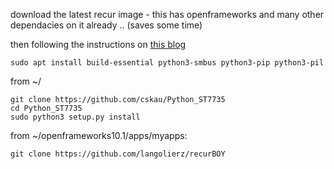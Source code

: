 
download the latest recur image - this has openframeworks and many other dependacies on it already .. (saves some time)

then following the instructions on [this blog]
```
sudo apt install build-essential python3-smbus python3-pip python3-pil
```
from ~/
```
git clone https://github.com/cskau/Python_ST7735
cd Python_ST7735
sudo python3 setup.py install
```

from ~/openframeworks10.1/apps/myapps:

`git clone https://github.com/langolierz/recurBOY`







[this blog]: https://jakew.me/2018/01/19/st7735-pi/
